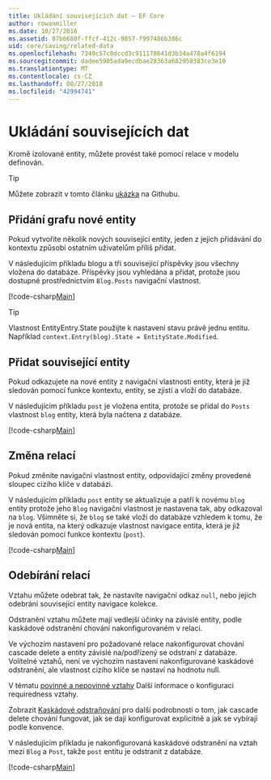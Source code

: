 ```yaml
---
title: Ukládání souvisejících dat – EF Core
author: rowanmiller
ms.date: 10/27/2016
ms.assetid: 07b6680f-ffcf-412c-9857-f997486b386c
uid: core/saving/related-data
ms.openlocfilehash: 7349c57c0dccd3c911178641d3b34a478a4f6194
ms.sourcegitcommit: dadee5905ada9ecdbae28363a682950383ce3e10
ms.translationtype: MT
ms.contentlocale: cs-CZ
ms.lasthandoff: 08/27/2018
ms.locfileid: "42994741"
---
```

# <a name="saving-related-data"></a>Ukládání souvisejících dat

Kromě izolované entity, můžete provést také pomocí relace v modelu definován.

> [!TIP]  
> Můžete zobrazit v tomto článku [ukázka](https://github.com/aspnet/EntityFramework.Docs/tree/master/samples/core/Saving/Saving/RelatedData/) na Githubu.

## <a name="adding-a-graph-of-new-entities"></a>Přidání grafu nové entity

Pokud vytvoříte několik nových související entity, jeden z jejich přidávání do kontextu způsobí ostatním uživatelům příliš přidat.

V následujícím příkladu blogu a tři související příspěvky jsou všechny vložena do databáze. Příspěvky jsou vyhledána a přidat, protože jsou dostupné prostřednictvím `Blog.Posts` navigační vlastnost.

[!code-csharp[Main](../../../samples/core/Saving/Saving/RelatedData/Sample.cs#AddingGraphOfEntities)]

> [!TIP]  
> Vlastnost EntityEntry.State použijte k nastavení stavu právě jednu entitu. Například `context.Entry(blog).State = EntityState.Modified`.

## <a name="adding-a-related-entity"></a>Přidat související entity

Pokud odkazujete na nové entity z navigační vlastnosti entity, která je již sledován pomocí funkce kontextu, entity, se zjistí a vloží do databáze.

V následujícím příkladu `post` je vložena entita, protože se přidal do `Posts` vlastnost `blog` entity, která byla načtena z databáze.

[!code-csharp[Main](../../../samples/core/Saving/Saving/RelatedData/Sample.cs#AddingRelatedEntity)]

## <a name="changing-relationships"></a>Změna relací

Pokud změníte navigační vlastnost entity, odpovídající změny provedené sloupec cizího klíče v databázi.

V následujícím příkladu `post` entity se aktualizuje a patří k novému `blog` entity protože jeho `Blog` navigační vlastnost je nastavena tak, aby odkazoval na `blog`. Všimněte si, že `blog` se také vloží do databáze vzhledem k tomu, že je nová entita, na který odkazuje vlastnost navigace entita, která je již sledován pomocí funkce kontextu (`post`).

[!code-csharp[Main](../../../samples/core/Saving/Saving/RelatedData/Sample.cs#ChangingRelationships)]

## <a name="removing-relationships"></a>Odebírání relací

Vztahu můžete odebrat tak, že nastavíte navigační odkaz `null`, nebo jejich odebrání související entity navigace kolekce.

Odstranění vztahu můžete mají vedlejší účinky na závislé entity, podle kaskádové odstranění chování nakonfigurovaném v relaci.

Ve výchozím nastavení pro požadované relace nakonfigurovat chování cascade delete a entity závislé na/podřízený se odstraní z databáze. Volitelné vztahů, není ve výchozím nastavení nakonfigurované kaskádové odstranění, ale vlastnost cizího klíče se nastaví na hodnotu null.

V tématu [povinné a nepovinné vztahy](../modeling/relationships.md#required-and-optional-relationships) Další informace o konfiguraci requiredness vztahy.

Zobrazit [Kaskádové odstraňování](cascade-delete.md) pro další podrobnosti o tom, jak cascade delete chování fungovat, jak se dají konfigurovat explicitně a jak se vybírají podle konvence.

V následujícím příkladu je nakonfigurovaná kaskádové odstranění na vztah mezi `Blog` a `Post`, takže `post` entitu je odstranit z databáze.

[!code-csharp[Main](../../../samples/core/Saving/Saving/RelatedData/Sample.cs#RemovingRelationships)]
